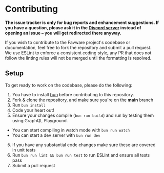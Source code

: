 # Contributing

**The issue tracker is only for bug reports and enhancement suggestions. If you have a question, please ask it in the [Discord server](https://join.favware.tech) instead of opening an issue – you will get redirected there anyway.**

If you wish to contribute to the Favware project's codebase or documentation, feel free to fork the repository and submit a
pull request. We use ESLint to enforce a consistent coding style, any PR that does not follow the linting rules will not be
merged until the formatting is resolved.

## Setup

To get ready to work on the codebase, please do the following:

1. You have to install [bun](https://bun.sh) before contributing to this repository.
1. Fork & clone the repository, and make sure you're on the **main** branch
1. Run `bun install`
1. Code your heart out!
1. Ensure your changes compile (`bun run build`) and run by testing them using GraphQL Playground.

- You can start compiling in watch mode with `bun run watch`
- You can start a dev server with `bun run dev`

5. If you have any substantial code changes make sure these are covered in unit tests
6. Run `bun run lint && bun run test` to run ESLint and ensure all tests pass
7. Submit a pull request

